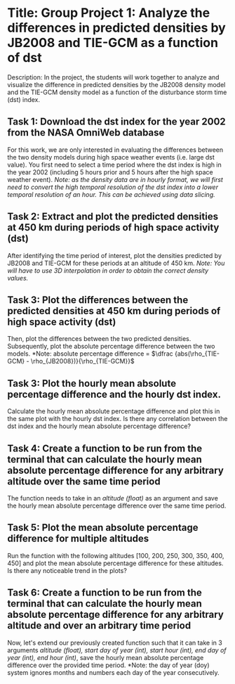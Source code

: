 # Title: Group Project 1: Analyze the differences in predicted densities by JB2008 and TIE-GCM as a function of dst
Description: In the project, the students will work together to analyze and visualize the difference in predicted densities by the JB2008 density model and the TIE-GCM density model as a function of the disturbance storm time (dst) index. 


## Task 1: Download the dst index for the year 2002 from the NASA OmniWeb database
For this work, we are only interested in evaluating the differences between the two density models during high space weather events (i.e. large dst value). You first need to select a time period where the dst index is high in the year 2002 (including 5 hours prior and 5 hours after the high space weather event). *Note: as the density data are in hourly format, we will first need to convert the high temporal resolution of the dst index into a lower temporal resolution of an hour. This can be achieved using data slicing.*


## Task 2: Extract and plot the predicted densities at 450 km during periods of high space activity (dst)
After identifying the time period of interest, plot the densities predicted by JB2008 and TIE-GCM for these periods at an altitude of 450 km. *Note: You will have to use 3D interpolation in order to obtain the correct density values.*

## Task 3: Plot the differences between the predicted densities at 450 km during periods of high space activity (dst)
Then, plot the differences between the two predicted densities. Subsequently, plot the absolute percentage difference between the two models. *Note: absolute percentage difference = $\dfrac {abs(\rho_{TIE-GCM} - \rho_{JB2008})}{\rho_{TIE-GCM}}$

## Task 3: Plot the hourly mean absolute percentage difference and the hourly dst index.
Calculate the hourly mean absolute percentage difference and plot this in the same plot with the hourly dst index. Is there any correlation between the dst index and the hourly mean absolute percentage difference?

## Task 4: Create a function to be run from the terminal that can calculate the hourly mean absolute percentage difference for any arbitrary altitude over the same time period
The function needs to take in an *altitude (float)* as an argument and save the hourly mean absolute percentage difference over the same time period. 

## Task 5: Plot the mean absolute percentage difference for multiple altitudes
Run the function with the following altitudes [100, 200, 250, 300, 350, 400, 450] and plot the mean absolute percentage difference for these altitudes. Is there any noticeable trend in the plots?

## Task 6: Create a function to be run from the terminal that can calculate the hourly mean absolute percentage difference for any arbitrary altitude and over an arbitrary time period
Now, let's extend our previously created function such that it can take in 3 arguments *altitude (float), start day of year (int), start hour (int), end day of year (int), end hour (int)*, save the hourly mean absolute percentage difference over the provided time period. *Note: the day of year (doy) system ignores months and numbers each day of the year consecutively.
